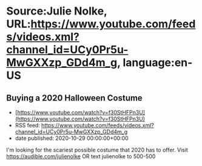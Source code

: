 # Source:Julie Nolke, URL:https://www.youtube.com/feeds/videos.xml?channel_id=UCy0Pr5u-MwGXXzp_GDd4m_g, language:en-US

## Buying a 2020 Halloween Costume
 - [https://www.youtube.com/watch?v=f30StHFPn3U](https://www.youtube.com/watch?v=f30StHFPn3U)
 - RSS feed: https://www.youtube.com/feeds/videos.xml?channel_id=UCy0Pr5u-MwGXXzp_GDd4m_g
 - date published: 2020-10-29 00:00:00+00:00

I'm looking for the scariest possible costume that 2020 has to offer.
Visit https://audible.com/julienolke OR text julienolke to 500-500

